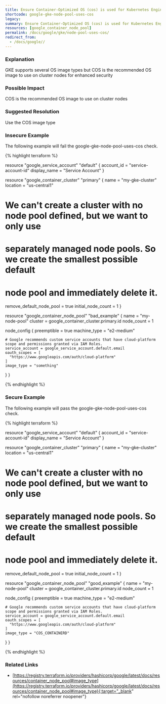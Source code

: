 ```yaml
---
title: Ensure Container-Optimized OS (cos) is used for Kubernetes Engine Clusters Node image
shortcode: google-gke-node-pool-uses-cos
legacy: 
summary: Ensure Container-Optimized OS (cos) is used for Kubernetes Engine Clusters Node image 
resources: [google_container_node_pool] 
permalink: /docs/google/gke/node-pool-uses-cos/
redirect_from: 
  - /docs/google//
---
```


### Explanation

GKE supports several OS image types but COS is the recommended OS image to use on cluster nodes for enhanced security

### Possible Impact
COS is the recommended OS image to use on cluster nodes

### Suggested Resolution
Use the COS image type


### Insecure Example

The following example will fail the google-gke-node-pool-uses-cos check.

{% highlight terraform %}

resource "google_service_account" "default" {
  account_id   = "service-account-id"
  display_name = "Service Account"
}

resource "google_container_cluster" "primary" {
  name     = "my-gke-cluster"
  location = "us-central1"

  # We can't create a cluster with no node pool defined, but we want to only use
  # separately managed node pools. So we create the smallest possible default
  # node pool and immediately delete it.
  remove_default_node_pool = true
  initial_node_count       = 1
}

resource "google_container_node_pool" "bad_example" {
  name       = "my-node-pool"
  cluster    = google_container_cluster.primary.id
  node_count = 1

  node_config {
    preemptible  = true
    machine_type = "e2-medium"

    # Google recommends custom service accounts that have cloud-platform scope and permissions granted via IAM Roles.
    service_account = google_service_account.default.email
    oauth_scopes = [
      "https://www.googleapis.com/auth/cloud-platform"
    ]
    image_type = "something"
  }
}

{% endhighlight %}



### Secure Example

The following example will pass the google-gke-node-pool-uses-cos check.

{% highlight terraform %}

resource "google_service_account" "default" {
  account_id   = "service-account-id"
  display_name = "Service Account"
}

resource "google_container_cluster" "primary" {
  name     = "my-gke-cluster"
  location = "us-central1"

  # We can't create a cluster with no node pool defined, but we want to only use
  # separately managed node pools. So we create the smallest possible default
  # node pool and immediately delete it.
  remove_default_node_pool = true
  initial_node_count       = 1
}

resource "google_container_node_pool" "good_example" {
  name       = "my-node-pool"
  cluster    = google_container_cluster.primary.id
  node_count = 1

  node_config {
    preemptible  = true
    machine_type = "e2-medium"

    # Google recommends custom service accounts that have cloud-platform scope and permissions granted via IAM Roles.
    service_account = google_service_account.default.email
    oauth_scopes = [
      "https://www.googleapis.com/auth/cloud-platform"
    ]
    image_type = "COS_CONTAINERD"
  }
}

{% endhighlight %}



### Related Links


- [https://registry.terraform.io/providers/hashicorp/google/latest/docs/resources/container_node_pool#image_type](https://registry.terraform.io/providers/hashicorp/google/latest/docs/resources/container_node_pool#image_type){:target="_blank" rel="nofollow noreferrer noopener"}


